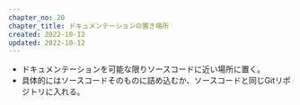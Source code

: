 ```yaml
---
chapter_no: 20
chapter_title: ドキュメンテーションの置き場所
created: 2022-10-12
updated: 2022-10-12
---
```

- ドキュメンテーションを可能な限りソースコードに近い場所に置く。
- 具体的にはソースコードそのものに詰め込むか、ソースコードと同じGitリポジトリに入れる。